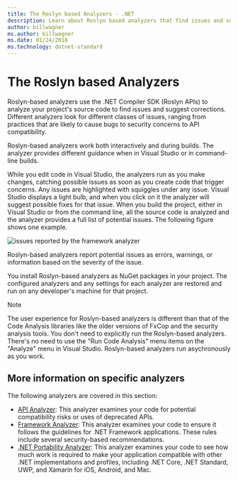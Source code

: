```yaml
---
title: The Roslyn based Analyzers - .NET
description: Learn about Roslyn based analyzers that find issues and suggest fixes for those issues.
author: billwagner
ms.author: billwagner
ms.date: 01/24/2018
ms.technology: dotnet-standard
---
```

# The Roslyn based Analyzers

Roslyn-based analyzers use the .NET Compiler SDK (Roslyn APIs) to analyze your project's source code to find issues and suggest corrections. Different analyzers look for different classes of issues, ranging from practices that are likely to cause bugs to security concerns to API compatibility.

Roslyn-based analyzers work both interactively and during builds. The analyzer provides different guidance when in Visual Studio or in command-line builds.

While you edit code in Visual Studio, the analyzers run as you make changes, catching possible issues as soon as you create code that trigger concerns. Any issues are highlighted with squiggles under any issue. Visual Studio displays a light bulb, and when you click on it the analyzer will suggest possible fixes for that issue. When you build the project, either in Visual Studio or from the command line, all the source code is analyzed and the analyzer provides a full list of potential issues. The following figure shows one example.

![issues reported by the framework analyzer](./media/framework-analyzers-2.png)

Roslyn-based analyzers report potential issues as errors, warnings, or information based on the severity of the issue.

You install Roslyn-based analyzers as NuGet packages in your project. The configured analyzers and any settings for each analyzer are restored and run on any developer's machine for that project.

> [!NOTE]
> The user experience for Roslyn-based analyzers is different than that of the Code Analysis libraries like the older versions of FxCop and the security analysis tools.  You don't need to explicitly run the Roslyn-based analyzers. There's no need to use the "Run Code Analysis" menu items on the "Analyze" menu in Visual Studio. Roslyn-based analyzers run asychronously as you work. 

## More information on specific analyzers

The following analyzers are covered in this section:

* [API Analyzer](api-analyzer.md): This analyzer examines your code for potential compatibility risks or uses of deprecated APIs.    
* [Framework Analyzer](framework-analyzer.md): This analyzer examines your code to ensure it follows the guidelines for .NET Framework applications. These rules include several security-based recommendations.
* [.NET Portability Analyzer](portability-analyzer.md): This analyzer examines your code to see how much work is required to make your application compatible with other .NET implementations and profiles, including .NET Core, .NET Standard, UWP, and Xamarin for iOS, Android, and Mac. 
